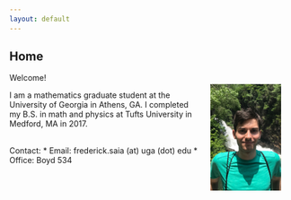 ```yaml
--- 
layout: default 
---
```


<h2> Home </h2>


<img src='site-photo.jpg' style="float:right; width:25%; margin:20px;"/>  

Welcome!  

I am a mathematics graduate student at the University of Georgia in Athens, GA.  I completed my B.S. in math and physics at Tufts University in Medford, MA in 2017.  

<br/>
Contact:  
* Email: frederick.saia (at) uga (dot) edu   
* Office: Boyd 534  

<br />
<br />
<br />